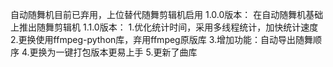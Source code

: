 自动随舞机目前已弃用，上位替代随舞剪辑机启用
1.0.0版本：
 在自动随舞机基础上推出随舞剪辑机
1.1.0版本：
 1.优化统计时间，采用多线程统计，加快统计速度
 2.更换使用ffmpeg-python库，弃用ffmpeg原版库
 3.增加功能：自动导出随舞顺序
 4.更换为一键打包版本更易上手
 5.更新了曲库
